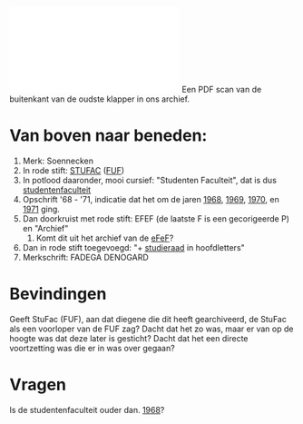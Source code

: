![](68.0.O.pdf)
Een PDF scan van de buitenkant van de oudste klapper in ons archief. 
# Van boven naar  beneden:
1. Merk: Soennecken
2. In rode stift: [STUFAC](../../../../concepten/organisaties/filo%20utrecht/STUFAC.md) ([FUF](../../../../concepten/organisaties/filo%20utrecht/FUF.md))
3. In potlood daaronder, mooi cursief: "Studenten Faculteit", dat is dus [studentenfaculteit](../../../../concepten/organisaties/studentenfaculteit.md)
4. Opschrift '68 - '71, indicatie dat het om de jaren [1968](../../../../concepten/gebeurtenissen/jaren/1968.md), [1969](../../../../concepten/gebeurtenissen/jaren/1969.md), [1970](../../../../concepten/gebeurtenissen/jaren/1970.md), en [1971](../../../../concepten/gebeurtenissen/jaren/1971.md) ging.
5. Dan doorkruist met rode stift: EFEF (de laatste F is een gecorigeerde P) en "Archief"
	1. Komt dit uit het archief van de [eFeF](../../../../concepten/organisaties/filo%20utrecht/eFeF.md)?
6. Dan in rode stift toegevoegd: "+ [studieraad](../../../../concepten/organisaties/studieraad.md) in hoofdletters"
7. Merkschrift: FADEGA DENOGARD

# Bevindingen
Geeft StuFac (FUF), aan dat diegene die dit heeft gearchiveerd, de StuFac als een voorloper van de FUF zag? Dacht dat het zo was, maar er van op de hoogte was dat deze later is gesticht? Dacht dat het een directe voortzetting was die er in was over gegaan?

# Vragen
Is de studentenfaculteit ouder dan. [1968](../../../../concepten/gebeurtenissen/jaren/1968.md)?
